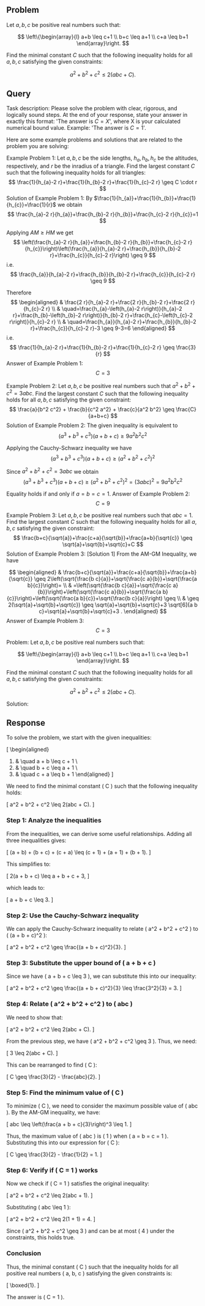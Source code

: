 ## Problem

Let $a, b, c$ be positive real numbers such that:

$$
\left\{\begin{array}{l}
a+b \leq c+1 \\
b+c \leq a+1 \\
c+a \leq b+1
\end{array}\right.
$$

Find the minimal constant $C$ such that the following inequality holds for all $a, b, c$ satisfying the given constraints:

$$
a^2+b^2+c^2 \leq 2 (a b c + C).
$$

## Query

Task description: Please solve the problem with clear, rigorous, and logically sound steps. At the end of your response, state your answer in exactly this format: 'The answer is $C=X$', where X is your calculated numerical bound value. Example: 'The answer is $C=1$'.

Here are some example problems and solutions that are related to the problem you are solving:

Example Problem 1: Let $a, b, c$ be the side lengths, $h_{a}, h_{b}, h_{c}$ be the altitudes, respectively, and $r$ be the inradius of a triangle. Find the largest constant $C$ such that the following inequality holds for all triangles:
$$
\frac{1}{h_{a}-2 r}+\frac{1}{h_{b}-2 r}+\frac{1}{h_{c}-2 r} \geq C \cdot r
$$
Solution of Example Problem 1: By $\frac{1}{h_{a}}+\frac{1}{h_{b}}+\frac{1}{h_{c}}=\frac{1}{r}$ we obtain
$$
\frac{h_{a}-2 r}{h_{a}}+\frac{h_{b}-2 r}{h_{b}}+\frac{h_{c}-2 r}{h_{c}}=1
$$

Applying $A M \geq H M$ we get
$$
\left(\frac{h_{a}-2 r}{h_{a}}+\frac{h_{b}-2 r}{h_{b}}+\frac{h_{c}-2 r}{h_{c}}\right)\left(\frac{h_{a}}{h_{a}-2 r}+\frac{h_{b}}{h_{b}-2 r}+\frac{h_{c}}{h_{c}-2 r}\right) \geq 9
$$
i.e.
$$
\frac{h_{a}}{h_{a}-2 r}+\frac{h_{b}}{h_{b}-2 r}+\frac{h_{c}}{h_{c}-2 r} \geq 9
$$

Therefore
$$
\begin{aligned}
& \frac{2 r}{h_{a}-2 r}+\frac{2 r}{h_{b}-2 r}+\frac{2 r}{h_{c}-2 r} \\
& \quad=\frac{h_{a}-\left(h_{a}-2 r\right)}{h_{a}-2 r}+\frac{h_{b}-\left(h_{b}-2 r\right)}{h_{b}-2 r}+\frac{h_{c}-\left(h_{c}-2 r\right)}{h_{c}-2 r} \\
& \quad=\frac{h_{a}}{h_{a}-2 r}+\frac{h_{b}}{h_{b}-2 r}+\frac{h_{c}}{h_{c}-2 r}-3 \geq 9-3=6
\end{aligned}
$$
i.e.
$$
\frac{1}{h_{a}-2 r}+\frac{1}{h_{b}-2 r}+\frac{1}{h_{c}-2 r} \geq \frac{3}{r}
$$
Answer of Example Problem 1: $$C = 3$$

Example Problem 2: Let $a, b, c$ be positive real numbers such that $a^2 + b^2 + c^2 = 3abc$. Find the largest constant $C$ such that the following inequality holds for all $a, b, c$ satisfying the given constraint:
$$
\frac{a}{b^2 c^2} + \frac{b}{c^2 a^2} + \frac{c}{a^2 b^2} \geq \frac{C}{a+b+c}
$$
Solution of Example Problem 2: The given inequality is equivalent to
$$
\left(a^{3}+b^{3}+c^{3}\right)(a+b+c) \geq 9 a^{2} b^{2} c^{2}
$$

Applying the Cauchy-Schwarz inequality we have
$$
\left(a^{3}+b^{3}+c^{3}\right)(a+b+c) \geq\left(a^{2}+b^{2}+c^{2}\right)^{2}
$$

Since $a^{2}+b^{2}+c^{2}=3 a b c$ we obtain
$$
\left(a^{3}+b^{3}+c^{3}\right)(a+b+c) \geq\left(a^{2}+b^{2}+c^{2}\right)^{2}=(3 a b c)^{2}=9 a^{2} b^{2} c^{2}
$$

Equality holds if and only if $a=b=c=1$.
Answer of Example Problem 2: $$C = 9$$

Example Problem 3: Let $a, b, c$ be positive real numbers such that $a b c = 1$. Find the largest constant $C$ such that the following inequality holds for all $a, b, c$ satisfying the given constraint:
$$
\frac{b+c}{\sqrt{a}}+\frac{c+a}{\sqrt{b}}+\frac{a+b}{\sqrt{c}} \geq \sqrt{a}+\sqrt{b}+\sqrt{c}+C
$$
Solution of Example Problem 3: [Solution 1]
From the AM-GM Inequality, we have

$$
\begin{aligned}
& \frac{b+c}{\sqrt{a}}+\frac{c+a}{\sqrt{b}}+\frac{a+b}{\sqrt{c}} \geq 2\left(\sqrt{\frac{b c}{a}}+\sqrt{\frac{c a}{b}}+\sqrt{\frac{a b}{c}}\right)= \\
& =\left(\sqrt{\frac{b c}{a}}+\sqrt{\frac{c a}{b}}\right)+\left(\sqrt{\frac{c a}{b}}+\sqrt{\frac{a b}{c}}\right)+\left(\sqrt{\frac{a b}{c}}+\sqrt{\frac{b c}{a}}\right) \geq \\
& \geq 2(\sqrt{a}+\sqrt{b}+\sqrt{c}) \geq \sqrt{a}+\sqrt{b}+\sqrt{c}+3 \sqrt[6]{a b c}=\sqrt{a}+\sqrt{b}+\sqrt{c}+3 .
\end{aligned}
$$
Answer of Example Problem 3: $$C = 3$$


Problem: Let $a, b, c$ be positive real numbers such that:

$$
\left\{\begin{array}{l}
a+b \leq c+1 \\
b+c \leq a+1 \\
c+a \leq b+1
\end{array}\right.
$$

Find the minimal constant $C$ such that the following inequality holds for all $a, b, c$ satisfying the given constraints:

$$
a^2+b^2+c^2 \leq 2 (a b c + C).
$$

Solution:

## Response

To solve the problem, we start with the given inequalities:

\[
\begin{aligned}
1. & \quad a + b \leq c + 1 \\
2. & \quad b + c \leq a + 1 \\
3. & \quad c + a \leq b + 1
\end{aligned}
\]

We need to find the minimal constant \( C \) such that the following inequality holds:

\[
a^2 + b^2 + c^2 \leq 2(abc + C).
\]

### Step 1: Analyze the inequalities

From the inequalities, we can derive some useful relationships. Adding all three inequalities gives:

\[
(a + b) + (b + c) + (c + a) \leq (c + 1) + (a + 1) + (b + 1).
\]

This simplifies to:

\[
2(a + b + c) \leq a + b + c + 3,
\]

which leads to:

\[
a + b + c \leq 3.
\]

### Step 2: Use the Cauchy-Schwarz inequality

We can apply the Cauchy-Schwarz inequality to relate \( a^2 + b^2 + c^2 \) to \( (a + b + c)^2 \):

\[
a^2 + b^2 + c^2 \geq \frac{(a + b + c)^2}{3}.
\]

### Step 3: Substitute the upper bound of \( a + b + c \)

Since we have \( a + b + c \leq 3 \), we can substitute this into our inequality:

\[
a^2 + b^2 + c^2 \geq \frac{(a + b + c)^2}{3} \leq \frac{3^2}{3} = 3.
\]

### Step 4: Relate \( a^2 + b^2 + c^2 \) to \( abc \)

We need to show that:

\[
a^2 + b^2 + c^2 \leq 2(abc + C).
\]

From the previous step, we have \( a^2 + b^2 + c^2 \geq 3 \). Thus, we need:

\[
3 \leq 2(abc + C).
\]

This can be rearranged to find \( C \):

\[
C \geq \frac{3}{2} - \frac{abc}{2}.
\]

### Step 5: Find the minimum value of \( C \)

To minimize \( C \), we need to consider the maximum possible value of \( abc \). By the AM-GM inequality, we have:

\[
abc \leq \left(\frac{a + b + c}{3}\right)^3 \leq 1.
\]

Thus, the maximum value of \( abc \) is \( 1 \) when \( a = b = c = 1 \). Substituting this into our expression for \( C \):

\[
C \geq \frac{3}{2} - \frac{1}{2} = 1.
\]

### Step 6: Verify if \( C = 1 \) works

Now we check if \( C = 1 \) satisfies the original inequality:

\[
a^2 + b^2 + c^2 \leq 2(abc + 1).
\]

Substituting \( abc \leq 1 \):

\[
a^2 + b^2 + c^2 \leq 2(1 + 1) = 4.
\]

Since \( a^2 + b^2 + c^2 \geq 3 \) and can be at most \( 4 \) under the constraints, this holds true.

### Conclusion

Thus, the minimal constant \( C \) such that the inequality holds for all positive real numbers \( a, b, c \) satisfying the given constraints is:

\[
\boxed{1}.
\]

The answer is \( C = 1 \).